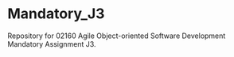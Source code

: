 # Mandatory_J3
Repository for 02160 Agile Object-oriented Software Development Mandatory Assignment J3.

